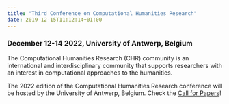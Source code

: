 ```yaml
---
title: "Third Conference on Computational Humanities Research"
date: 2019-12-15T11:12:14+01:00
---
```


<h3 class="center"><b><span style="text-align:center;">December 12-14 2022, University of
Antwerp, Belgium</b></h3>

The Computational Humanities Research (CHR) community is an international and
interdisciplinary community that supports researchers with an interest in computational
approaches to the humanities. 

The 2022 edition of the Computational Humanities Research conference will be hosted by the
University of Antwerp, Belgium. Check the [Call for Papers](/cfp)! 


<!-- ### Keynote Speakers -->

<!-- We are very honoured and pleased the following speakers have accepted to give keynotes at CHR2021. -->


<!--   <div class="row"> -->
<!--     <div class="col s8 m4 l4"> -->
<!--       <div class="card medium"> -->
<!--         <div class="card-image"> -->
<!--           <img src="/images/jacob_eisenstein.jpg"> -->
<!--           <span class="card-title">Jacob Eisenstein</span> -->
<!--         </div> -->
<!--         <div class="card-content"> -->
<!--           <p>Google AI</p> -->
<!--         </div> -->
<!--         <div class="card-action"> -->
<!--           <a href="https://jacobeisenstein.github.io/">Website</a> -->
<!--         </div> -->
<!--      </div> -->
<!--     </div> -->
<!--     <div class="col s8 m4 l4"> -->
<!--       <div class="card medium"> -->
<!--         <div class="card-image"> -->
<!--           <img src="/images/Iza_AIAS.jpg"> -->
<!--           <span class="card-title">Iza Romanowska</span> -->
<!--         </div> -->
<!--         <div class="card-content"> -->
<!--           <p>Fellow at the Aarhus -->
<!--         Institute of Advanced Studies - AIAS, Denmark</p> -->
<!--         </div> -->
<!--         <div class="card-action"> -->
<!--           <a href="https://aias.au.dk/aias-fellows/iza-romanowska/">Website</a> -->
<!--         </div> -->
<!--       </div> -->
<!--     </div> -->
<!--     <div class="col s8 m4 l4"> -->
<!--       <div class="card medium"> -->
<!--         <div class="card-image"> -->
<!--           <img src="/images/sara_tonelli.jpg"> -->
<!--           <span class="card-title">Sara Tonelli</span> -->
<!--         </div> -->
<!--         <div class="card-content"> -->
<!--           <p>Digital Humanities Research Unit, Fondazione Bruno Kessler, Trento, Italy</p> -->
<!--         </div> -->
<!--         <div class="card-action"> -->
<!--           <a href="https://dh.fbk.eu/author/sara/">Website</a> -->
<!--         </div>  -->
<!--       </div> -->
<!--     </div>  -->
<!--   </div> -->
